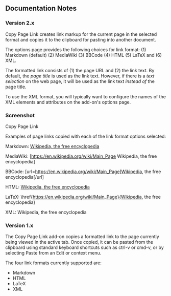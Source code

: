 ## Documentation Notes

### Version 2.x

Copy Page Link creates link markup for the current page in the selected format
and copies it to the clipboard for pasting into another document.

The options page provides the following choices for link format: (1) Markdown
(default) (2) MediaWiki (3) BBCode (4) HTML (5) LaTeX and (6) XML.

The formatted link consists of (1) the page URL and (2) the link text. By
default, the <em>page title</em> is used as the link text. However, if there
is a <em>text selection</em> on the web page, it will be used as the link text
<em>instead of</em> the page title.

To use the XML format, you will typically want to configure the names of the
XML elements and attributes on the add-on's options page.

### Screenshot

Copy Page Link

Examples of page links copied with each of the link format options selected:

Markdown:
[Wikipedia, the free encyclopedia](https://en.wikipedia.org/wiki/Main_Page)

MediaWiki:
[https://en.wikipedia.org/wiki/Main_Page Wikipedia, the free encyclopedia]

BBCode:
[url=https://en.wikipedia.org/wiki/Main_Page]Wikipedia, the free encyclopedia[/url]

HTML:
<a href="https://en.wikipedia.org/wiki/Main_Page">Wikipedia, the free encyclopedia</a>

LaTeX:
\href{https://en.wikipedia.org/wiki/Main_Page}{Wikipedia, the free encyclopedia}

XML:
<site href="https://en.wikipedia.org/wiki/Main_Page">
  <name>Wikipedia, the free encyclopedia</name>
</site>

### Version 1.x

The Copy Page Link add-on copies a formatted link to the page currently being viewed in the active tab. Once copied, it can be pasted from the clipboard using standard keyboard shortcuts such as ctrl-v or cmd-v, or by selecting Paste from an Edit or context menu.

The four link formats currently supported are:

* Markdown
* HTML
* LaTeX
* XML

